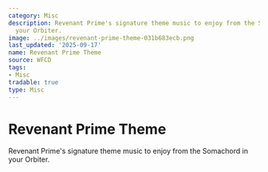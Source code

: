```yaml
---
category: Misc
description: Revenant Prime's signature theme music to enjoy from the Somachord in
  your Orbiter.
image: ../images/revenant-prime-theme-031b683ecb.png
last_updated: '2025-09-17'
name: Revenant Prime Theme
source: WFCD
tags:
- Misc
tradable: true
type: Misc
---
```


# Revenant Prime Theme

Revenant Prime's signature theme music to enjoy from the Somachord in your Orbiter.

